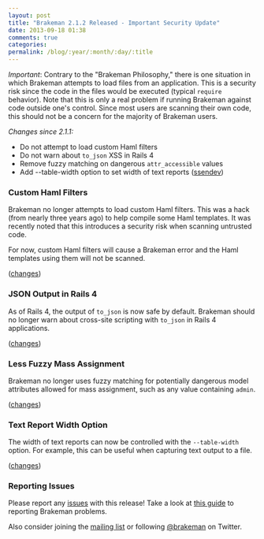 ```yaml
---
layout: post
title: "Brakeman 2.1.2 Released - Important Security Update"
date: 2013-09-18 01:38
comments: true
categories:
permalink: /blog/:year/:month/:day/:title
---
```


*Important*: Contrary to the "Brakeman Philosophy," there is one situation in which Brakeman attempts to load files from an application. This is a security risk since the code in the files would be executed (typical `require` behavior). Note that this is only a real problem if running Brakeman against code outside one's control. Since most users are scanning their own code, this should not be a concern for the majority of Brakeman users.

*Changes since 2.1.1:*

 * Do not attempt to load custom Haml filters
 * Do not warn about `to_json` XSS in Rails 4
 * Remove fuzzy matching on dangerous `attr_accessible` values
 * Add --table-width option to set width of text reports ([ssendev](https://github.com/ssendev))

### Custom Haml Filters

Brakeman no longer attempts to load custom Haml filters. This was a hack (from nearly three years ago) to help compile some Haml templates. It was recently noted that this introduces a security risk when scanning untrusted code.

For now, custom Haml filters will cause a Brakeman error and the Haml templates using them will not be scanned.

([changes](https://github.com/presidentbeef/brakeman/commit/8a6ae98df3039bf5f3d7cc0852efb1006362f143#L1L3))

### JSON Output in Rails 4

As of Rails 4, the output of `to_json` is now safe by default. Brakeman should no longer warn about cross-site scripting with `to_json` in Rails 4 applications.

([changes](https://github.com/presidentbeef/brakeman/pull/392))

### Less Fuzzy Mass Assignment

Brakeman no longer uses fuzzy matching for potentially dangerous model attributes allowed for mass assignment, such as any value containing `admin`.

([changes](https://github.com/presidentbeef/brakeman/pull/390))

### Text Report Width Option

The width of text reports can now be controlled with the `--table-width` option. For example, this can be useful when capturing text output to a file.

([changes](https://github.com/presidentbeef/brakeman/pull/387))

### Reporting Issues

Please report any [issues](https://github.com/presidentbeef/brakeman/issues) with this release! Take a look at [this guide](https://github.com/presidentbeef/brakeman/wiki/How-to-Report-a-Brakeman-Issue) to reporting Brakeman problems.

Also consider joining the [mailing list](http://brakemanscanner.org/contact/) or following [@brakeman](https://twitter.com/brakeman) on Twitter.
